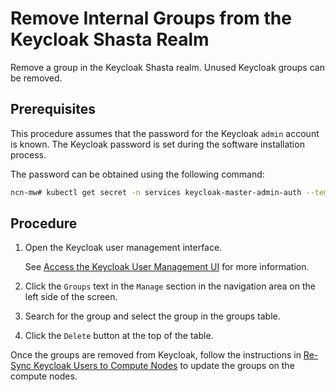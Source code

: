 # Remove Internal Groups from the Keycloak Shasta Realm

Remove a group in the Keycloak Shasta realm. Unused Keycloak groups can be removed.

## Prerequisites

This procedure assumes that the password for the Keycloak `admin` account is known. The Keycloak password is set during the software installation process.

The password can be obtained using the following command:

```bash
ncn-mw# kubectl get secret -n services keycloak-master-admin-auth --template={{.data.password}} | base64 --decode
```

## Procedure

1. Open the Keycloak user management interface.

    See [Access the Keycloak User Management UI](Access_the_Keycloak_User_Management_UI.md) for more information.

1. Click the `Groups` text in the `Manage` section in the navigation area on the left side of the screen.

1. Search for the group and select the group in the groups table.

1. Click the `Delete` button at the top of the table.

Once the groups are removed from Keycloak, follow the instructions in [Re-Sync Keycloak Users to Compute Nodes](Resync_Keycloak_Users_to_Compute_Nodes.md) to update the groups on the compute nodes.

